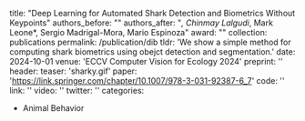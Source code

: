 title: "Deep Learning for Automated Shark Detection and Biometrics Without Keypoints"
authors_before: ""
authors_after: "*, Chinmay Lalgudi*, Mark Leone*, Sergio Madrigal-Mora, Mario Espinoza"
award: ""
collection: publications
permalink: /publication/dib
tldr: 'We show a simple method for computing shark biometrics using obejct detection and segmentation.'
date: 2024-10-01
venue: 'ECCV Computer Vision for Ecology 2024'
preprint: ''
header:
teaser: 'sharky.gif'
paper: 'https://link.springer.com/chapter/10.1007/978-3-031-92387-6_7'
code: ''
link: ''
video: ''
twitter: ''
categories:

- Animal Behavior
